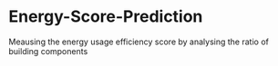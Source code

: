 # Energy-Score-Prediction
Meausing the energy usage efficiency score by analysing the ratio of building components
